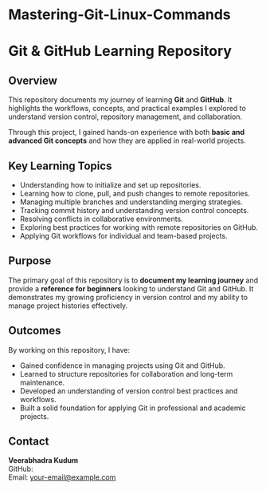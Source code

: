 # Mastering-Git-Linux-Commands
# Git & GitHub Learning Repository

## Overview
This repository documents my journey of learning **Git** and **GitHub**. It highlights the workflows, concepts, and practical examples I explored to understand version control, repository management, and collaboration.  

Through this project, I gained hands-on experience with both **basic and advanced Git concepts** and how they are applied in real-world projects.

## Key Learning Topics
- Understanding how to initialize and set up repositories.
- Learning how to clone, pull, and push changes to remote repositories.
- Managing multiple branches and understanding merging strategies.
- Tracking commit history and understanding version control concepts.
- Resolving conflicts in collaborative environments.
- Exploring best practices for working with remote repositories on GitHub.
- Applying Git workflows for individual and team-based projects.

## Purpose
The primary goal of this repository is to **document my learning journey** and provide a **reference for beginners** looking to understand Git and GitHub. It demonstrates my growing proficiency in version control and my ability to manage project histories effectively.

## Outcomes
By working on this repository, I have:
- Gained confidence in managing projects using Git and GitHub.
- Learned to structure repositories for collaboration and long-term maintenance.
- Developed an understanding of version control best practices and workflows.
- Built a solid foundation for applying Git in professional and academic projects.

## Contact
**Veerabhadra Kudum**  
GitHub:  
Email: [your-email@example.com](mailto:your-email@example.com)
